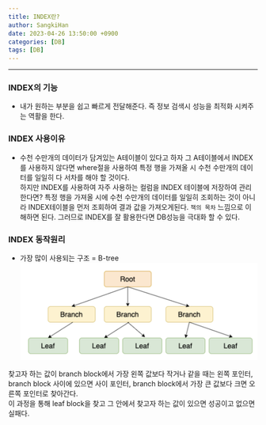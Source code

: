 ```yaml
---
title: INDEX란?
author: SangkiHan
date: 2023-04-26 13:50:00 +0900
categories: [DB]
tags: [DB]
---
```


------------

### INDEX의 기능
-   내가 원하는 부분을 쉽고 빠르게 전달해준다. 즉 정보 검색시 성능을 최적화 시켜주는 역활을 한다.

### INDEX 사용이유
-   수천 수만개의 데이터가 담겨있는 A테이블이 있다고 하자 그 A테이블에서 INDEX를 사용하지 않다면 where절을 사용하여 특정 행을 가져올 시 수천 수만개의 데이터를 일일히 다 서차를 해야 할 것이다.  
하지만 INDEX를 사용하여 자주 사용하는 컬럼을 INDEX 테이블에 저장하여 관리한다면? 특정 행을 가져올 시에 수천 수만개의 데이터를 일일히 조회하는 것이 아니라 INDEX테이블을 먼저 조회하여 결과 값을 가져오게된다. ````책의 목차```` 느낌으로 이해하면 된다. 그러므로 INDEX를 잘 활용한다면 DB성능을 극대화 할 수 있다.

### INDEX 동작원리 

-   가장 많이 사용되는 구조 = B-tree
![B-tree](/assets/img/post/2023-04-19-db-index/btree.png)

찾고자 하는 값이 branch block에서 가장 왼쪽 값보다 작거나 같을 때는 왼쪽 포인터, branch block 사이에 있으면 사이 포인터, branch block에서 가장 큰 값보다 크면 오른쪽 포인터로 찾아간다.  
이 과정을 통해 leaf block을 찾고 그 안에서 찾고자 하는 값이 있으면 성공이고 없으면 실패다.